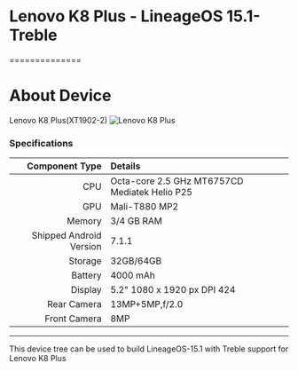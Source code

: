 # Lenovo K8 Plus - LineageOS 15.1-Treble
==============

# About Device

Lenovo K8 Plus(XT1902-2)
![Lenovo K8 Plus](https://cdn2.gsmarena.com/vv/pics/lenovo/lenovo-k8-plus-2.jpg "Lenovo K8 Plus")

### Specifications

Component Type | Details
-------:|:-------------------------
CPU     | Octa-core 2.5 GHz MT6757CD Mediatek Helio P25
GPU     | Mali-T880 MP2
Memory  | 3/4 GB RAM
Shipped Android Version | 7.1.1
Storage | 32GB/64GB
Battery | 4000 mAh
Display | 5.2" 1080 x 1920 px DPI 424
Rear Camera | 13MP+5MP,f/2.0
Front Camera | 8MP

---

This device tree can be used to build LineageOS-15.1 with Treble support for Lenovo K8 Plus
